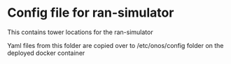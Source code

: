 # Config file for ran-simulator

This contains tower locations for the ran-simulator

Yaml files from this folder are copied over to /etc/onos/config folder on the deployed docker container  